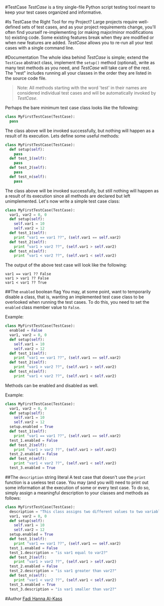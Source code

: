 #TestCase
<i>TestCase</i> is a tiny single-file Python script testing tool meant to keep your test cases organized and informative.

#Is TestCase the Right Tool for my Project?
Large projects require well-defined sets of test cases, and as your project requirements change, you'll often find yourself re-implementing (or making major/minor modifications to) existing code. Some existing features break when they are modified or when new features are added. <i>TestCase</i> allows you to re-run all your test cases with a single command line.

#Documentation
The whole idea behind <i>TestCase</i> is simple; extend the `TestCase` abstract class, implement the `setup()` method (optional), write as many test methods as you need, and <i>TestCase</i> will take care of the rest. The "rest" includes running all your classes in the order they are listed in the source code file.

>Note: All methods starting with the word 'test' in their names are considered individual test cases and will be automatically invoked by <i>TestCase</i>.

Perhaps the bare minimum test case class looks like the following:

```python
class MyFirstTestCase(TestCase):
  pass
```
The class above will be invoked successfully, but nothing will happen as a result of its execution. Lets define some useful methods:

```python
class MyFirstTestCase(TestCase):
  def setup(self):
    pass
  def test_1(self):
    pass
  def test_2(self):
    pass
  def test_n(self):
    pass
```

The class above will be invoked successfully, but still nothing will happen as a result of its execution since all methods are declared but left unimplemented. Let's now write a simple test case class:

```python
class MyFirstTestCase(TestCase):
  var1, var2 = 0, 0
  def setup(self):
    self.var1 = 10
    self.var2 = 12
  def test_1(self):
    print "var1 == var1 ??", (self.var1 == self.var2)
  def test_2(self):
    print "var1 > var2 ??", (self.var1 > self.var2)
  def test_n(self):
    print "var1 < var2 ??", (self.var1 < self.var2)
```

The output of the above test case will look like the following:

```
var1 == var1 ?? False
var1 > var1 ?? False
var1 < var1 ?? True
```

##The `enabled` boolean flag
You may, at some point, want to temporarily disable a class, that is, wanting an implemented test case class to be overlooked when running the test cases. To do this, you need to set the `enabled` class member value to `False`.

Example:

```python
class MyFirstTestCase(TestCase):
  enabled = False
  var1, var2 = 0, 0
  def setup(self):
    self.var1 = 10
    self.var2 = 12
  def test_1(self):
    print "var1 == var1 ??", (self.var1 == self.var2)
  def test_2(self):
    print "var1 > var2 ??", (self.var1 > self.var2)
  def test_n(self):
    print "var1 < var2 ??", (self.var1 < self.var2)
```
Methods can be enabled and disabled as well.

Example:

```python
class MyFirstTestCase(TestCase):
  var1, var2 = 0, 0
  def setup(self):
    self.var1 = 10
    self.var2 = 12
  setup.enabled = True
  def test_1(self):
    print "var1 == var1 ??", (self.var1 == self.var2)
  test_1.enabled = False
  def test_2(self):
    print "var1 > var2 ??", (self.var1 > self.var2)
  test_2.enabled = False
  def test_n(self):
    print "var1 < var2 ??", (self.var1 < self.var2)
  test_3.enabled = True
```

##The `description` string literal
A test case that doesn't use the `print` function is a useless test case. You may (and you will) need to print out some information at the execution of some or every test case. To do so, simply assign a meaningful description to your classes and methods as follows:

```python
class MyFirstTestCase(TestCase):
  description = "This class assigns two different values to two variables and runs some comparison checks on them"
  var1, var2 = 0, 0
  def setup(self):
    self.var1 = 10
    self.var2 = 12
  setup.enabled = True
  def test_1(self):
    print "var1 == var1 ??", (self.var1 == self.var2)
  test_1.enabled = False
  test_1.description = "is var1 equal to var2?"
  def test_2(self):
    print "var1 > var2 ??", (self.var1 > self.var2)
  test_2.enabled = False
  test_2.description = "is var1 greater than var2?"
  def test_n(self):
    print "var1 < var2 ??", (self.var1 < self.var2)
  test_3.enabled = True
  test_3.description = "is var1 smaller than var2?"
```

#Author
[Fadi Hanna Al-Kass](http://github.com/alkass)
